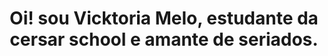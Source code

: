 <h1 align="center" >Oi! sou Vicktoria Melo, estudante da cersar school e amante de seriados.</h1>

<img>
